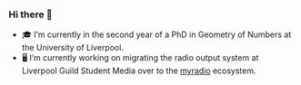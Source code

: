 ### Hi there 👋


- 🎓 I’m currently in the second year of a PhD in Geometry of Numbers at the University of Liverpool.
- 🖥 I’m currently working on
migrating the radio output system at Liverpool Guild Student Media over to the [myradio](https://github.com/UniversityRadioYork/myradio) ecosystem.
<!-- [2020-site](https://github.com/UoYMathSoc/2020-site), the website for the University of York Mathematics Society, written in  [Go](https://golang.org/). -->

<!--
**RandoomJD/RandoomJD** is a ✨ _special_ ✨ repository because its `README.md` (this file) appears on your GitHub profile.

Here are some ideas to get you started:

- 🔭 I’m currently working on ...
- 🌱 I’m currently learning ...
- 👯 I’m looking to collaborate on ...
- 🤔 I’m looking for help with ...
- 💬 Ask me about ...
- 📫 How to reach me: ...
- 😄 Pronouns: ...
- ⚡ Fun fact: ...
-->
